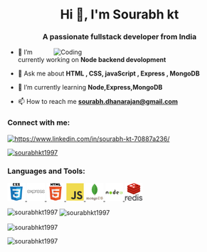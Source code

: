 <h1 align="center">Hi 👋, I'm Sourabh kt</h1>
<h3 align="center">A passionate fullstack developer from India</h3>

<p>
  <img align="right" alt="Coding" width="400" src="https://cdn.hashnode.com/res/hashnode/image/upload/v1648657506206/DRT1LznNL.gif?w=500&h=262&fit=crop&crop=entropy&auto=format,compress&gif-q=60&format=webm">

- 🔭 I’m currently working on **Node backend devolopment**

- 💬 Ask me about **HTML , CSS, javaScript , Express , MongoDB**

- 🌱 I’m currently learning **Node,Express,MongoDB**

- 📫 How to reach me **sourabh.dhanarajan@gmail.com**

<h3 align="left">Connect with me:</h3>
<p align="left">
<a href="https://linkedin.com/in/https://www.linkedin.com/in/sourabh-kt-70887a236/" target="blank"><img align="center" src="https://raw.githubusercontent.com/rahuldkjain/github-profile-readme-generator/master/src/images/icons/Social/linked-in-alt.svg" alt="https://www.linkedin.com/in/sourabh-kt-70887a236/" height="30" width="40" /></a>
</p>





<p align="left"> <a href="https://github.com/ryo-ma/github-profile-trophy"><img src="https://github-profile-trophy.vercel.app/?username=sourabhkt1997" alt="sourabhkt1997" /></a> </p>



<h3 align="left">Languages and Tools:</h3>
<p align="left"> <a href="https://www.w3schools.com/css/" target="_blank" rel="noreferrer"> <img src="https://raw.githubusercontent.com/devicons/devicon/master/icons/css3/css3-original-wordmark.svg" alt="css3" width="40" height="40"/> </a> <a href="https://expressjs.com" target="_blank" rel="noreferrer"> <img src="https://raw.githubusercontent.com/devicons/devicon/master/icons/express/express-original-wordmark.svg" alt="express" width="40" height="40"/> </a> <a href="https://www.w3.org/html/" target="_blank" rel="noreferrer"> <img src="https://raw.githubusercontent.com/devicons/devicon/master/icons/html5/html5-original-wordmark.svg" alt="html5" width="40" height="40"/> </a> <a href="https://developer.mozilla.org/en-US/docs/Web/JavaScript" target="_blank" rel="noreferrer"> <img src="https://raw.githubusercontent.com/devicons/devicon/master/icons/javascript/javascript-original.svg" alt="javascript" width="40" height="40"/> </a> <a href="https://www.mongodb.com/" target="_blank" rel="noreferrer"> <img src="https://raw.githubusercontent.com/devicons/devicon/master/icons/mongodb/mongodb-original-wordmark.svg" alt="mongodb" width="40" height="40"/> </a> <a href="https://nodejs.org" target="_blank" rel="noreferrer"> <img src="https://raw.githubusercontent.com/devicons/devicon/master/icons/nodejs/nodejs-original-wordmark.svg" alt="nodejs" width="40" height="40"/> </a> <a href="https://redis.io" target="_blank" rel="noreferrer"> <img src="https://raw.githubusercontent.com/devicons/devicon/master/icons/redis/redis-original-wordmark.svg" alt="redis" width="40" height="40"/> </a> <a href="https://svelte.dev" target="_blank" rel="noreferrer"> </a> </p>

<p><img align="left" src="https://github-readme-stats.vercel.app/api/top-langs?username=sourabhkt1997&show_icons=true&locale=en&layout=compact" alt="sourabhkt1997" /></p>

<p>&nbsp;<img align="center" src="https://github-readme-stats.vercel.app/api?username=sourabhkt1997&show_icons=true&locale=en" alt="sourabhkt1997" /></p>

<p><img align="center" src="https://github-readme-streak-stats.herokuapp.com/?user=sourabhkt1997&" alt="sourabhkt1997" /></p>
<p align="left"> <img src="https://komarev.com/ghpvc/?username=sourabhkt1997&label=Profile%20views&color=0e75b6&style=flat" alt="sourabhkt1997" /> </p>
